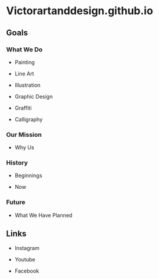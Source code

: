 # Victorartanddesign.github.io

## Goals
### What We Do
- Painting
  
- Line Art
  
- Illustration

- Graphic Design
  
- Graffiti
  
- Calligraphy
  

### Our Mission
- Why Us

### History
- Beginnings
  
- Now

### Future
- What We Have Planned
  
## Links
- Instagram

- Youtube
- Facebook
